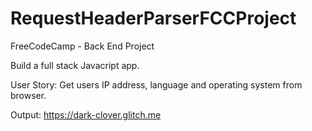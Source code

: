 # RequestHeaderParserFCCProject
FreeCodeCamp - Back End Project

Build a full stack Javacript app.

User Story: Get users IP address, language and operating system from browser.




Output: https://dark-clover.glitch.me
